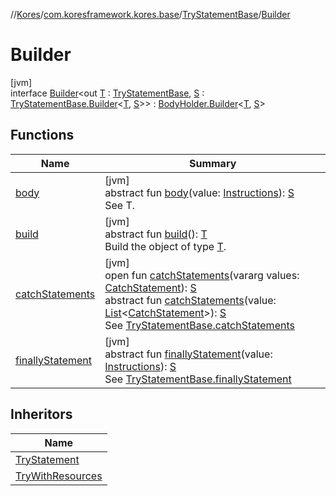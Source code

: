 //[Kores](../../../../index.md)/[com.koresframework.kores.base](../../index.md)/[TryStatementBase](../index.md)/[Builder](index.md)

# Builder

[jvm]\
interface [Builder](index.md)<out [T](index.md) : [TryStatementBase](../index.md), [S](index.md) : [TryStatementBase.Builder](index.md)<[T](index.md), [S](index.md)>> : [BodyHolder.Builder](../../-body-holder/-builder/index.md)<[T](index.md), [S](index.md)>

## Functions

| Name | Summary |
|---|---|
| [body](../../-body-holder/-builder/body.md) | [jvm]<br>abstract fun [body](../../-body-holder/-builder/body.md)(value: [Instructions](../../../com.koresframework.kores/-instructions/index.md)): [S](index.md)<br>See T. |
| [build](../../../com.koresframework.kores.builder/-builder/build.md) | [jvm]<br>abstract fun [build](../../../com.koresframework.kores.builder/-builder/build.md)(): [T](index.md)<br>Build the object of type [T](../../../com.koresframework.kores.builder/-builder/index.md). |
| [catchStatements](catch-statements.md) | [jvm]<br>open fun [catchStatements](catch-statements.md)(vararg values: [CatchStatement](../../-catch-statement/index.md)): [S](index.md)<br>abstract fun [catchStatements](catch-statements.md)(value: [List](https://kotlinlang.org/api/latest/jvm/stdlib/kotlin.collections/-list/index.html)<[CatchStatement](../../-catch-statement/index.md)>): [S](index.md)<br>See [TryStatementBase.catchStatements](../catch-statements.md) |
| [finallyStatement](finally-statement.md) | [jvm]<br>abstract fun [finallyStatement](finally-statement.md)(value: [Instructions](../../../com.koresframework.kores/-instructions/index.md)): [S](index.md)<br>See [TryStatementBase.finallyStatement](../finally-statement.md) |

## Inheritors

| Name |
|---|
| [TryStatement](../../-try-statement/-builder/index.md) |
| [TryWithResources](../../-try-with-resources/-builder/index.md) |
